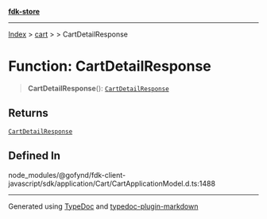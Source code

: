 [**fdk-store**](../../../README.md)
***

[Index](../../../API.md) > [cart](../../README.md) > [<internal>](../README.md) > CartDetailResponse

# Function: CartDetailResponse

> **CartDetailResponse**(): [`CartDetailResponse`](../type-aliases/type-alias.CartDetailResponse.md)

## Returns

[`CartDetailResponse`](../type-aliases/type-alias.CartDetailResponse.md)

## Defined In

node\_modules/@gofynd/fdk-client-javascript/sdk/application/Cart/CartApplicationModel.d.ts:1488

***
Generated using [TypeDoc](https://typedoc.org/) and [typedoc-plugin-markdown](https://www.npmjs.com/package/typedoc-plugin-markdown)
